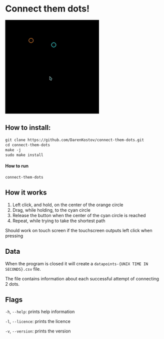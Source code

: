 # Connect them dots!
![](https://github.com/DarenKostov/connect-them-dots/blob/master/demo.gif)

## How to install:
```
git clone https://github.com/DarenKostov/connect-them-dots.git
cd connect-them-dots
make -j
sudo make install
```
#### How to run
```
connect-them-dots
```


## How it works
1. Left click, and hold, on the center of the orange circle
2. Drag, while holding, to the cyan circle
3. Release the button when the center of the cyan circle is reached
4. Repeat, while trying to take the shortest path

Should work on touch screen if the touchscreen outputs left click when pressing

## Data
When the program is closed it will create a `datapoints-{UNIX TIME IN SECONDS}.csv` file.

The file contains information about each successful attempt of connecting 2 dots.


## Flags
`-h`, `--help`: prints help information

`-l`, `--licence`: prints the licence

`-v`, `--version`: prints the version

